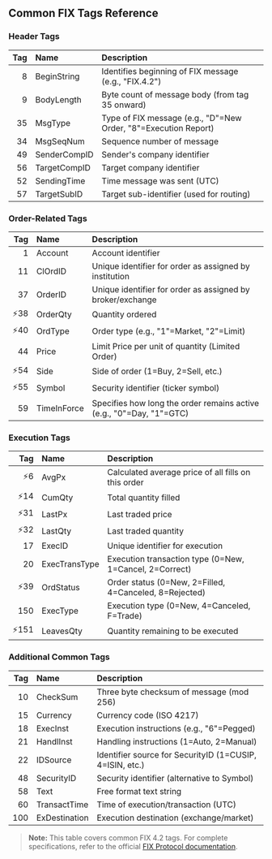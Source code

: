 ## Common FIX Tags Reference

### Header Tags
| Tag | Name            | Description                                                     |
|----:|:----------------|:----------------------------------------------------------------|
|   8 | BeginString     | Identifies beginning of FIX message (e.g., "FIX.4.2")           |
|   9 | BodyLength      | Byte count of message body (from tag 35 onward)                 |
|  35 | MsgType         | Type of FIX message (e.g., "D"=New Order, "8"=Execution Report) |
|  34 | MsgSeqNum       | Sequence number of message                                      |
|  49 | SenderCompID    | Sender's company identifier                                     |
|  56 | TargetCompID    | Target company identifier                                       |
|  52 | SendingTime     | Time message was sent (UTC)                                     |
|  57 | TargetSubID     | Target sub-identifier (used for routing)                        |

### Order-Related Tags
| Tag | Name            | Description                                                          |
|----:|:----------------|:---------------------------------------------------------------------|
|   1 | Account         | Account identifier                                                   |
|  11 | ClOrdID         | Unique identifier for order as assigned by institution               |
|  37 | OrderID         | Unique identifier for order as assigned by broker/exchange           |
| ⚡38 | OrderQty        | Quantity ordered                                                     |
| ⚡40 | OrdType         | Order type (e.g., "1"=Market, "2"=Limit)                             |
|  44 | Price           | Limit Price per unit of quantity (Limited Order)                     |
| ⚡54 | Side            | Side of order (1=Buy, 2=Sell, etc.)                                  |
| ⚡55 | Symbol          | Security identifier (ticker symbol)                                  |
|  59 | TimeInForce     | Specifies how long the order remains active (e.g., "0"=Day, "1"=GTC) |

### Execution Tags
|  Tag | Name          | Description                                             |
|-----:|:--------------|:--------------------------------------------------------|
|   ⚡6 | AvgPx         | Calculated average price of all fills on this order     |
|  ⚡14 | CumQty        | Total quantity filled                                   |
|  ⚡31 | LastPx        | Last traded price                                       |
|  ⚡32 | LastQty       | Last traded quantity                                    |
|   17 | ExecID        | Unique identifier for execution                         |
|   20 | ExecTransType | Execution transaction type (0=New, 1=Cancel, 2=Correct) |
|  ⚡39 | OrdStatus     | Order status (0=New, 2=Filled, 4=Canceled, 8=Rejected)  |
|  150 | ExecType      | Execution type (0=New, 4=Canceled, F=Trade)             |
| ⚡151 | LeavesQty     | Quantity remaining to be executed                       |

### Additional Common Tags
| Tag | Name            | Description                                              |
|----:|:----------------|:---------------------------------------------------------|
|  10 | CheckSum        | Three byte checksum of message (mod 256)                 |
|  15 | Currency        | Currency code (ISO 4217)                                 |
|  18 | ExecInst        | Execution instructions (e.g., "6"=Pegged)                |
|  21 | HandlInst       | Handling instructions (1=Auto, 2=Manual)                 |
|  22 | IDSource        | Identifier source for SecurityID (1=CUSIP, 4=ISIN, etc.) |
|  48 | SecurityID      | Security identifier (alternative to Symbol)              |
|  58 | Text            | Free format text string                                  |
|  60 | TransactTime    | Time of execution/transaction (UTC)                      |
| 100 | ExDestination   | Execution destination (exchange/market)                  |

> **Note:** This table covers common FIX 4.2 tags. For complete specifications, refer to the official [FIX Protocol documentation](http://www.fixtrading.org/).